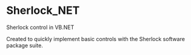 # Sherlock_NET
Sherlock control in VB.NET

Created to quickly implement basic controls with the Sherlock software package suite.
